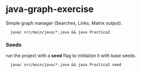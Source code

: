 # java-graph-exercise
Simple graph manager (Searches, Links, Matrix output).

```shell
  javac src/main/java/*.java && java Practica2
```

### Seeds
  run the project with a **seed** flag to intitialize it with base seeds.
  
```shell
  javac src/main/java/*.java && java Practica2 seed
```
